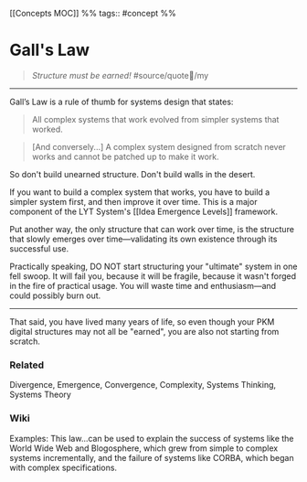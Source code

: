 [[Concepts MOC]] %% tags:: #concept %% 
# Gall's Law
> *Structure must be earned!* #source/quote💬/my 

---
Gall’s Law is a rule of thumb for systems design that states: 

> All complex systems that work evolved from simpler systems that worked. 

> [And conversely...] A complex system designed from scratch never works and cannot be patched up to make it work. 

So don't build unearned structure. Don't build walls in the desert. 

If you want to build a complex system that works, you have to build a simpler system first, and then improve it over time. This is a major component of the LYT System's [[Idea Emergence Levels]] framework.

Put another way, the only structure that can work over time, is the structure that slowly emerges over time—validating its own existence through its successful use. 

Practically speaking, DO NOT start structuring your "ultimate" system in one fell swoop. It will fail you, because it will be fragile, because it wasn't forged in the fire of practical usage. You will waste time and enthusiasm—and could possibly burn out. 

---
That said, you have lived many years of life, so even though your PKM digital structures may not all be "earned", you are also not starting from scratch.

### Related
Divergence, Emergence, Convergence, Complexity, Systems Thinking, Systems Theory


### Wiki
Examples: This law...can be used to explain the success of systems like the World Wide Web and Blogosphere, which grew from simple to complex systems incrementally, and the failure of systems like CORBA, which began with complex specifications. 